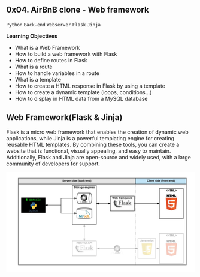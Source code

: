## 0x04. AirBnB clone - Web framework

`Python`
`Back-end`
`Webserver`
`Flask`
`Jinja`

**Learning Objectives**

- What is a Web Framework
- How to build a web framework with Flask
- How to define routes in Flask
- What is a route
- How to handle variables in a route
- What is a template
- How to create a HTML response in Flask by using a template
- How to create a dynamic template (loops, conditions…)
- How to display in HTML data from a MySQL database

## Web Framework(Flask & Jinja)

Flask is a micro web framework that enables the creation of dynamic web applications, while Jinja is a powerful templating engine for creating reusable HTML templates. By combining these tools, you can create a website that is functional, visually appealing, and easy to maintain. Additionally, Flask and Jinja are open-source and widely used, with a large community of developers for support.

<p align="center">
    <img src="./img/flask.png" alt="adding flask to the stack">
</p>
